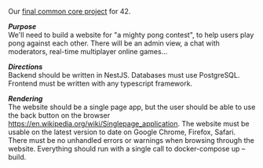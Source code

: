 Our [final common core project](https://cdn.intra.42.fr/pdf/pdf/27779/en.subject.pdf) for 42.

*__Purpose__*  
We'll need to build a website for "a mighty pong contest", to help users play pong against each other. There will be an admin view, a chat with moderators, real-time multiplayer online games...

*__Directions__*  
Backend should be written in NestJS. Databases must use PostgreSQL. Frontend must be written with any typescript framework.

*__Rendering__*  
The website should be a single page app, but the user should be able to use the back button on the browser https://en.wikipedia.org/wiki/Singlepage_application. The website must be usable on the latest version to date on Google Chrome, Firefox, Safari. There must be no unhandled errors or warnings when browsing through the website. Everything should run with a single call to docker-compose up –build.